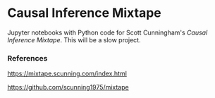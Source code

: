 # Causal Inference Mixtape

Jupyter notebooks with Python code for Scott Cunningham's _Causal Inference Mixtape_. This will be a slow project. 

### References
https://mixtape.scunning.com/index.html

https://github.com/scunning1975/mixtape
